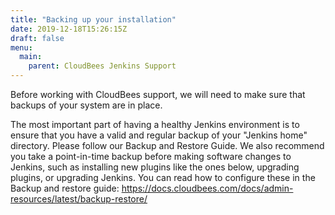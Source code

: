 ```yaml
---
title: "Backing up your installation"
date: 2019-12-18T15:26:15Z
draft: false
menu:
  main:
    parent: CloudBees Jenkins Support
---
```

Before working with CloudBees support, we will need to make sure that backups of your system are in place.

The most important part of having a healthy Jenkins environment is to ensure that you have a valid and regular backup of your "Jenkins home" directory. Please follow our Backup and Restore Guide. We also recommend you take a point-in-time backup before making software changes to Jenkins, such as installing new plugins like the ones below, upgrading plugins, or upgrading Jenkins.  You can read how to configure these in the Backup and restore guide: https://docs.cloudbees.com/docs/admin-resources/latest/backup-restore/

